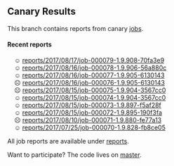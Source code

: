 ## Canary Results

This branch contains reports from canary [jobs](https://github.com/cljs-oss/canary/tree/jobs).

#### Recent reports

&nbsp;&nbsp;&nbsp;&nbsp;☺ [reports/2017/08/17/job-000079-1.9.908-70fa3e9](reports/2017/08/17/job-000079-1.9.908-70fa3e9)<br>
&nbsp;&nbsp;&nbsp;&nbsp;☺ [reports/2017/08/16/job-000078-1.9.906-56a880c](reports/2017/08/16/job-000078-1.9.906-56a880c)<br>
&nbsp;&nbsp;&nbsp;&nbsp;☺ [reports/2017/08/16/job-000077-1.9.905-6130143](reports/2017/08/16/job-000077-1.9.905-6130143)<br>
&nbsp;&nbsp;&nbsp;&nbsp;☹ [reports/2017/08/16/job-000076-1.9.905-6130143](reports/2017/08/16/job-000076-1.9.905-6130143)<br>
&nbsp;&nbsp;&nbsp;&nbsp;☹ [reports/2017/08/15/job-000075-1.9.904-3567cc0](reports/2017/08/15/job-000075-1.9.904-3567cc0)<br>
&nbsp;&nbsp;&nbsp;&nbsp;☺ [reports/2017/08/15/job-000074-1.9.904-3567cc0](reports/2017/08/15/job-000074-1.9.904-3567cc0)<br>
&nbsp;&nbsp;&nbsp;&nbsp;☺ [reports/2017/08/15/job-000073-1.9.897-f5af28f](reports/2017/08/15/job-000073-1.9.897-f5af28f)<br>
&nbsp;&nbsp;&nbsp;&nbsp;☺ [reports/2017/08/15/job-000072-1.9.895-190f3fa](reports/2017/08/15/job-000072-1.9.895-190f3fa)<br>
&nbsp;&nbsp;&nbsp;&nbsp;☹ [reports/2017/08/10/job-000071-1.9.880-fe77a13](reports/2017/08/10/job-000071-1.9.880-fe77a13)<br>
&nbsp;&nbsp;&nbsp;&nbsp;☺ [reports/2017/07/25/job-000070-1.9.828-fb8ce05](reports/2017/07/25/job-000070-1.9.828-fb8ce05)<br>

All job reports are available under [reports](reports).

Want to participate? The code lives on [master](https://github.com/cljs-oss/canary/tree/master).

